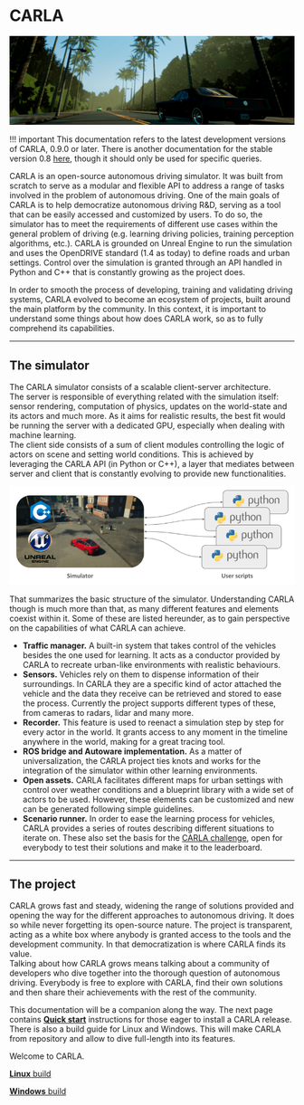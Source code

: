 # CARLA

![Welcome to CARLA](img/welcome.png)

!!! important
    This documentation refers to the latest development versions of CARLA, 0.9.0 or
    later. There is another documentation for the stable version 0.8 [here](https://carla.readthedocs.io/en/stable/getting_started/), though it should only be used for specific queries. 

CARLA is an open-source autonomous driving simulator. It was built from scratch to serve as a modular and flexible API to address a range of tasks involved in the problem of autonomous driving. One of the main goals of CARLA is to help democratize autonomous driving R&D, serving as a tool that can be easily accessed and customized by users. To do so, the simulator has to meet the requirements of different use cases within the general problem of driving (e.g. learning driving policies, training perception algorithms, etc.). CARLA is grounded on Unreal Engine to run the simulation and uses the OpenDRIVE standard (1.4 as today) to define roads and urban settings. Control over the simulation is granted through an API handled in Python and C++ that is constantly growing as the project does.    
  
In order to smooth the process of developing, training and validating driving systems, CARLA evolved to become an ecosystem of projects, built around the main platform by the community. In this context, it is important to understand some things about how does CARLA work, so as to fully comprehend its capabilities.

---
## The simulator

The CARLA simulator consists of a scalable client-server architecture.  
The server is responsible of everything related with the simulation itself: sensor rendering, computation of physics, updates on the world-state and its actors and much more. As it aims for realistic results, the best fit would be running the server with a dedicated GPU, especially when dealing with machine learning.  
The client side consists of a sum of client modules controlling the logic of actors on scene and setting world conditions. This is achieved by leveraging the CARLA API (in Python or C++), a layer that mediates between server and client that is constantly evolving to provide new functionalities.

![CARLA Modules](img/carla_modules.png)

That summarizes the basic structure of the simulator. Understanding CARLA though is much more than that, as many different features and elements coexist within it. Some of these are listed hereunder, as to gain perspective on the capabilities of what CARLA can achieve. 

* __Traffic manager.__ A built-in system that takes control of the vehicles besides the one used for learning. It acts as a conductor provided by CARLA to recreate urban-like environments with realistic behaviours.  
* __Sensors.__ Vehicles rely on them to dispense information of their surroundings. In CARLA they are a specific kind of actor attached the vehicle and the data they receive can be retrieved and stored to ease the process. Currently the project supports different types of these, from cameras to radars, lidar and many more.  
* __Recorder.__ This feature is used to reenact a simulation step by step for every actor in the world. It grants access to any moment in the timeline anywhere in the world, making for a great tracing tool.  
* __ROS bridge and Autoware implementation.__ As a matter of universalization, the CARLA project ties knots and works for the integration of the simulator within other learning environments.  
* __Open assets.__ CARLA facilitates different maps for urban settings with control over weather conditions and a blueprint library with a wide set of actors to be used. However, these elements can be customized and new can be generated following simple guidelines.  
* __Scenario runner.__ In order to ease the learning process for vehicles, CARLA provides a series of routes describing different situations to iterate on. These also set the basis for the [CARLA challenge](https://carlachallenge.org/), open for everybody to test their solutions and make it to the leaderboard.  

---
## The project

CARLA grows fast and steady, widening the range of solutions provided and opening the way for the different approaches to autonomous driving. It does so while never forgetting its open-source nature. The project is transparent, acting as a white box where anybody is granted access to the tools and the development community. In that democratization is where CARLA finds its value.  
Talking about how CARLA grows means talking about a community of developers who dive together into the thorough question of autonomous driving. Everybody is free to explore with CARLA, find their own solutions and then share their achievements with the rest of the community.  
  
This documentation will be a companion along the way. The next page contains __[Quick start](start_quickstart.md)__ instructions for those eager to install a CARLA release. There is also a build guide for Linux and Windows. This will make CARLA from repository and allow to dive full-length into its features.  

Welcome to CARLA.  

<div class="build-buttons">
<p>
<a href="../build_linux" target="_blank" class="btn btn-neutral" title="Go to the latest CARLA release">
<b>Linux</b> build</a>
</p>
<p>
<a href="../build_windows" target="_blank" class="btn btn-neutral" title="Go to the latest CARLA release">
<b>Windows</b> build</a>
</p>
</div>
